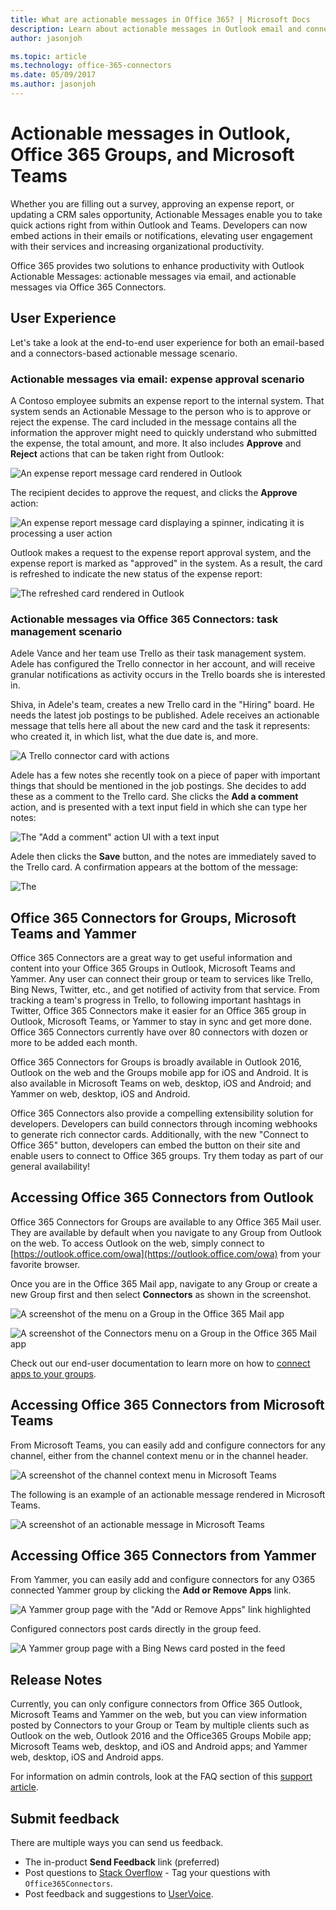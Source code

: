 ```yaml
---
title: What are actionable messages in Office 365? | Microsoft Docs
description: Learn about actionable messages in Outlook email and connectors for Groups and Teams.
author: jasonjoh

ms.topic: article
ms.technology: office-365-connectors
ms.date: 05/09/2017
ms.author: jasonjoh
---
```


# Actionable messages in Outlook, Office 365 Groups, and Microsoft Teams

Whether you are filling out a survey, approving an expense report, or updating a CRM sales opportunity, Actionable Messages enable you to take quick actions right from within Outlook and Teams. Developers can now embed actions in their emails or notifications, elevating user engagement with their services and increasing organizational productivity.

Office 365 provides two solutions to enhance productivity with Outlook Actionable Messages: actionable messages via email, and actionable messages via Office 365 Connectors.

## User Experience

Let's take a look at the end-to-end user experience for both an email-based and a connectors-based actionable message scenario.

### Actionable messages via email: expense approval scenario

A Contoso employee submits an expense report to the internal system. That system sends an Actionable Message to the person who is to approve or reject the expense. The card included in the message contains all the information the approver might need to quickly understand who submitted the expense, the total amount, and more. It also includes **Approve** and **Reject** actions that can be taken right from Outlook:

![An expense report message card rendered in Outlook](images/expense-report-approval.png)

The recipient decides to approve the request, and clicks the **Approve** action: 

![An expense report message card displaying a spinner, indicating it is processing a user action](images/expense-report-progress.png)

Outlook makes a request to the expense report approval system, and the expense report is marked as "approved" in the system. As a result, the card is refreshed to indicate the new status of the expense report:

![The refreshed card rendered in Outlook](images/expense-report-refresh.png)

### Actionable messages via Office 365 Connectors: task management scenario

Adele Vance and her team use Trello as their task management system. Adele has configured the Trello connector in her account, and will receive granular notifications as activity occurs in the Trello boards she is interested in.

Shiva, in Adele's team, creates a new Trello card in the "Hiring" board. He needs the latest job postings to be published. Adele receives an actionable message that tells here all about the new card and the task it represents: who created it, in which list, what the due date is, and more.

![A Trello connector card with actions](images/trello-card-actions.png)

Adele has a few notes she recently took on a piece of paper with important things that should be mentioned in the job postings. She decides to add these as a comment to the Trello card. She clicks the **Add a comment** action, and is presented with a text input field in which she can type her notes:

![The "Add a comment" action UI with a text input](images/trello-card-add-comment.png)

Adele then clicks the **Save** button, and the notes are immediately saved to the Trello card. A confirmation appears at the bottom of the message:

![The ](images/trello-card-infobar.png)

## Office 365 Connectors for Groups, Microsoft Teams and Yammer

Office 365 Connectors are a great way to get useful information and content into your Office 365 Groups in Outlook, Microsoft Teams and Yammer. Any user can connect their group or team to services like Trello, Bing News, Twitter, etc., and get notified of activity from that service. From tracking a team's progress in Trello, to following important hashtags in Twitter, Office 365 Connectors make it easier for an Office 365 group in Outlook, Microsoft Teams, or Yammer to stay in sync and get more done. Office 365 Connectors currently have over 80 connectors with dozen or more to be added each month.

Office 365 Connectors for Groups is broadly available in Outlook 2016, Outlook on the web and the Groups mobile app for iOS and Android. It is also available in Microsoft Teams on web, desktop, iOS and Android; and Yammer on web, desktop, iOS and Android. 

Office 365 Connectors also provide a compelling extensibility solution for developers. Developers can build connectors through incoming webhooks to generate rich connector cards. Additionally, with the new "Connect to Office 365" button, developers can embed the button on their site and enable users to connect to Office 365 groups. Try them today as part of our general availability!

## Accessing Office 365 Connectors from Outlook

Office 365 Connectors for Groups are available to any Office 365 Mail user. They are available by default when you navigate to any Group from Outlook on the web. To access Outlook on the web, simply connect to [https://outlook.office.com/owa](https://outlook.office.com/owa) from your favorite browser.

Once you are in the Office 365 Mail app, navigate to any Group or create a new Group first and then select **Connectors** as shown in the screenshot.

![A screenshot of the menu on a Group in the Office 365 Mail app](images/group-menu.png)

![A screenshot of the Connectors menu on a Group in the Office 365 Mail app](images/group-connectors-menu.png)

Check out our end-user documentation to learn more on how to <a target="_blank" href="https://support.office.com/en-us/article/Connect-apps-to-your-groups-ed0ce547-038f-4902-b9b3-9e518ae6fbab?ui=en-US&rs=en-US&ad=US">connect apps to your groups</a>.

## Accessing Office 365 Connectors from Microsoft Teams

From Microsoft Teams, you can easily add and configure connectors for any channel, either from the channel context menu or in the channel header.

![A screenshot of the channel context menu in Microsoft Teams](images/teams-context-menu.PNG)

The following is an example of an actionable message rendered in Microsoft Teams.

![A screenshot of an actionable message in Microsoft Teams](images/teams-actionable-message.PNG)

## Accessing Office 365 Connectors from Yammer

From Yammer, you can easily add and configure connectors for any O365 connected Yammer group by clicking the **Add or Remove Apps** link.

![A Yammer group page with the "Add or Remove Apps" link highlighted](images/yammer_connected_group.jpg)

Configured connectors post cards directly in the group feed.

![A Yammer group page with a Bing News card posted in the feed](images/yammer_card.jpg)

## Release Notes 

Currently, you can only configure connectors from Office 365 Outlook, Microsoft Teams and Yammer on the web, but you can view information posted by Connectors to your Group or Team by multiple clients such as Outlook on the web, Outlook 2016 and the Office365 Groups Mobile app; Microsoft Teams web, desktop, and iOS and Android apps; and Yammer web, desktop, iOS and Android apps.

For information on admin controls, look at the FAQ section of this <a target="_blank" href="https://support.office.com/en-us/article/Connect-apps-to-your-groups-ed0ce547-038f-4902-b9b3-9e518ae6fbab?ui=en-US&rs=en-US&ad=US">support article</a>.

## Submit feedback 

There are multiple ways you can send us feedback.

- The in-product **Send Feedback** link (preferred)
- Post questions to [Stack Overflow](https://stackoverflow.com/questions/tagged/Office365Connectors?sort=newest) - Tag your questions with `Office365Connectors`.
- Post feedback and suggestions to <a target="_blank" href="https://officespdev.uservoice.com/forums/224641-general/category/146379-connectors">UserVoice</a>.

